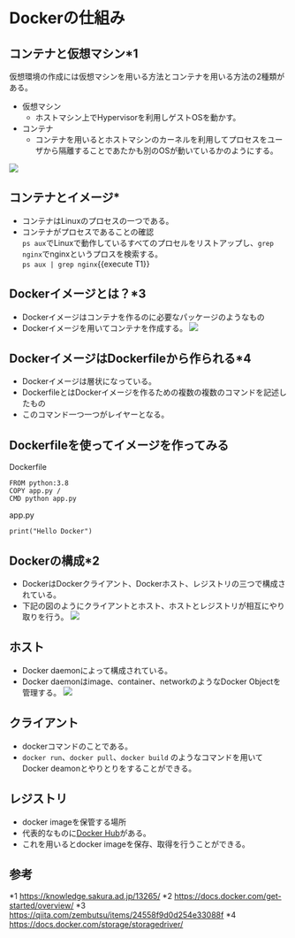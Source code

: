 # Dockerの仕組み

## コンテナと仮想マシン*1
仮想環境の作成には仮想マシンを用いる方法とコンテナを用いる方法の2種類がある。
- 仮想マシン
  - ホストマシン上でHypervisorを利用しゲストOSを動かす。
- コンテナ
  - コンテナを用いるとホストマシンのカーネルを利用してプロセスをユーザから隔離することであたかも別のOSが動いているかのようにする。

![](https://i.imgur.com/XqDGSm9.png)

## コンテナとイメージ*
- コンテナはLinuxのプロセスの一つである。
- コンテナがプロセスであることの確認  
  `ps aux`でLinuxで動作しているすべてのプロセルをリストアップし、`grep nginx`でnginxというプロスを検索する。  
`ps aux | grep nginx`{{execute T1}}

## Dockerイメージとは？*3 
- Dockerイメージはコンテナを作るのに必要なパッケージのようなもの
- Dockerイメージを用いてコンテナを作成する。
  ![](https://i.imgur.com/BiC28jo.png)

## DockerイメージはDockerfileから作られる*4
- Dockerイメージは層状になっている。
- DockerfileとはDockerイメージを作るための複数の複数のコマンドを記述したもの
- このコマンド一つ一つがレイヤーとなる。
## Dockerfileを使ってイメージを作ってみる

Dockerfile
```
FROM python:3.8
COPY app.py / 
CMD python app.py
```

app.py
```
print("Hello Docker")
```


## Dockerの構成*2
- DockerはDockerクライアント、Dockerホスト、レジストリの三つで構成されている。
- 下記の図のようにクライアントとホスト、ホストとレジストリが相互にやり取りを行う。
![](https://i.imgur.com/ojrgfOM.png)


## ホスト
- Docker daemonによって構成されている。
- Docker daemonはimage、container、networkのようなDocker Objectを管理する。
![](https://i.imgur.com/Raby2Cy.png)

## クライアント
- dockerコマンドのことである。
- `docker run`、`docker pull`、`docker build` のようなコマンドを用いてDocker deamonとやりとりをすることができる。

## レジストリ
- docker imageを保管する場所
- 代表的なものに[Docker Hub](https://hub.docker.com/)がある。
- これを用いるとdocker imageを保存、取得を行うことができる。

## 参考
*1 https://knowledge.sakura.ad.jp/13265/
*2 https://docs.docker.com/get-started/overview/
*3 https://qiita.com/zembutsu/items/24558f9d0d254e33088f
*4 https://docs.docker.com/storage/storagedriver/